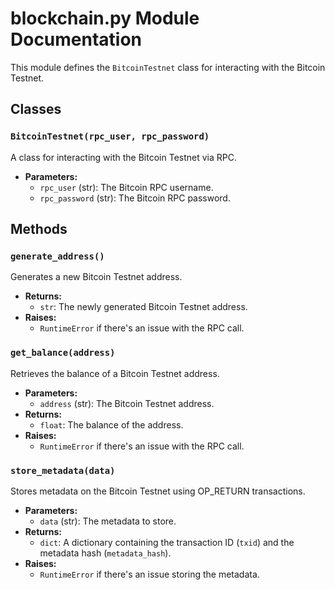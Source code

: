 # blockchain.py Module Documentation

This module defines the `BitcoinTestnet` class for interacting with the Bitcoin Testnet.

## Classes

### `BitcoinTestnet(rpc_user, rpc_password)`

A class for interacting with the Bitcoin Testnet via RPC.

*   **Parameters:**
    *   `rpc_user` (str): The Bitcoin RPC username.
    *   `rpc_password` (str): The Bitcoin RPC password.

## Methods

### `generate_address()`

Generates a new Bitcoin Testnet address.

*   **Returns:**
    *   `str`: The newly generated Bitcoin Testnet address.
*   **Raises:**
    *   `RuntimeError` if there's an issue with the RPC call.

### `get_balance(address)`

Retrieves the balance of a Bitcoin Testnet address.

*   **Parameters:**
    *   `address` (str): The Bitcoin Testnet address.
*   **Returns:**
    *   `float`: The balance of the address.
*   **Raises:**
    *   `RuntimeError` if there's an issue with the RPC call.

### `store_metadata(data)`

Stores metadata on the Bitcoin Testnet using OP_RETURN transactions.

*   **Parameters:**
    *   `data` (str): The metadata to store.
*   **Returns:**
    *   `dict`: A dictionary containing the transaction ID (`txid`) and the metadata hash (`metadata_hash`).
*   **Raises:**
    *   `RuntimeError` if there's an issue storing the metadata.